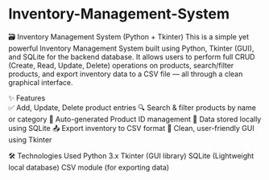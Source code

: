 # Inventory-Management-System
🗃️ Inventory Management System (Python + Tkinter)
This is a simple yet powerful Inventory Management System built using Python, Tkinter (GUI), and SQLite for the backend database. It allows users to perform full CRUD (Create, Read, Update, Delete) operations on products, search/filter products, and export inventory data to a CSV file — all through a clean graphical interface.

✨ Features
<br>
✅ Add, Update, Delete product entries
🔍 Search & filter products by name or category
🧮 Auto-generated Product ID management
💾 Data stored locally using SQLite
📤 Export inventory to CSV format
🌈 Clean, user-friendly GUI using Tkinter

🛠️ Technologies Used
Python 3.x
Tkinter (GUI library)
SQLite (Lightweight local database)
CSV module (for exporting data)

